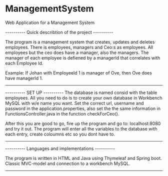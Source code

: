 # ManagementSystem
Web Application for a Management System

---------- Quick describtion of the project ----------

The program is a management system that creates, updates and deletes employees. There is employees, managers and Ceo:s as employees. 
All employees but the ceo does have a manager, also the managers. The manager of each employee is defiened by a managerId that correlates with each Employee Id. 

Example: If Johan with EmployeeId 1 is manager of Ove, then Ove does have managerId 1. 

------------------------------------------------------

---------- SET UP ----------
The database is named consid with the table employees. All you need to do is to create your own database in Workbench MySQL with w/e name you want. 
Set the correct url, username and password in the application.properties, also set the the same information in FunctionsController.java in the function checkForCeo().  

After this you are good to go, fire up the program and go to: localhost:8080 and try it out. The program will enter all the variables to the database with each entry, create coloumns etc so you dont have to.

----------------------------

---------- Languages and implementations ----------

The program is written in HTML and Java using Thymeleaf and Spring boot. Classic MVC-model and connection to a workbench MySQL. 

---------------------------------------------------
